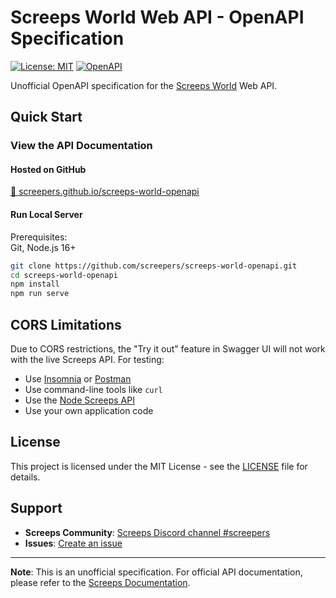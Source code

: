 # Screeps World Web API - OpenAPI Specification

[![License: MIT](https://img.shields.io/badge/License-MIT-yellow.svg)](https://opensource.org/licenses/MIT)
[![OpenAPI](https://img.shields.io/badge/OpenAPI-3.0.3-green.svg)](https://spec.openapis.org/oas/v3.0.3)


Unofficial OpenAPI specification for the [Screeps World](https://screeps.com/) Web API.

## Quick Start

### View the API Documentation

#### Hosted on GitHub
[🔗 screepers.github.io/screeps-world-openapi](https://screepers.github.io/screeps-world-openapi/)

#### Run Local Server
Prerequisites: \
Git, Node.js 16+

```bash
git clone https://github.com/screepers/screeps-world-openapi.git
cd screeps-world-openapi
npm install
npm run serve
```

## CORS Limitations

Due to CORS restrictions, the "Try it out" feature in Swagger UI will not work with the live Screeps API. For testing:

- Use [Insomnia](https://insomnia.rest/) or [Postman](https://www.postman.com/)
- Use command-line tools like `curl`
- Use the [Node Screeps API](https://github.com/screepers/node-screeps-api/)
- Use your own application code

## License

This project is licensed under the MIT License - see the [LICENSE](LICENSE) file for details.

## Support

- **Screeps Community**: [Screeps Discord channel #screepers](https://chat.screeps.com/)
- **Issues**: [Create an issue](https://github.com/screepers/screeps-world-openapi/issues)

---

**Note**: This is an unofficial specification. For official API documentation, please refer to the [Screeps Documentation](https://docs.screeps.com/). 
